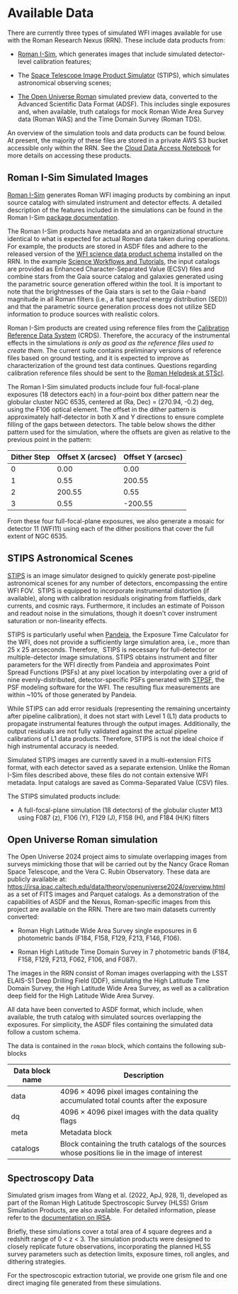 # Available Data



There are currently three types of simulated WFI images available for use with the Roman Research Nexus (RRN). These include data products from:



* [Roman I-Sim](#romanisim), which generates images that include simulated detector-level calibration features;

* The [Space Telescope Image Product Simulator](#stips) (STIPS), which simulates astronomical observing scenes;

* [The Open Universe Roman](#openuniverse) simulated preview data, converted to the Advanced Scientific Data Format (ADSF). This includes single exposures and, when available, truth catalogs for mock Roman Wide Area Survey data (Roman WAS) and the Time Domain Survey (Roman TDS).



An overview of the simulation tools and data products can be found below. At present, the majority of these files are stored in a private AWS S3 bucket accessible only within the RRN. See the [Cloud Data Access Notebook](../content/notebooks/data_discovery_and_access/data_discovery_and_access.ipynb) for more details on accessing these products.



<!--The S3 bucket (where reference files are stored on the RSP) contains two types of files: simulated Roman WFI images and the corresponding input/configuration files used to generate them. Simulated WFI images are divided into two categories: those created with Roman I-Sim, which include detector-level calibration features, and those created with the Space Telescope Image Product Simulator (STIPS), which simulate astronomical scenes. For the Roman I-Sim products, the provided configuration files include input catalogs and shell scripts used in their creation. However, for STIPS products, only the input catalog is provided.-->



## <a name="romanisim"></a>Roman I-Sim Simulated Images

[Roman I-Sim](https://github.com/spacetelescope/romanisim) generates Roman WFI imaging products by combining an input source catalog with simulated instrument and detector effects. A detailed description of the features included in the simulations can be found in the Roman I-Sim [package documentation](https://romanisim.readthedocs.io/en/latest/romanisim/overview.html).

The Roman I-Sim products have metadata and an organizational structure identical to what is expected for actual Roman data taken during operations. For example, the products are stored in ASDF files and adhere to the released version of the [WFI science data product schema](https://roman-docs.stsci.edu/data-handbook-home/wfi-data-format/data-levels-and-products) installed on the RRN. In the example [Science Workflows and Tutorials](tutorials.md), the input catalogs are provided as Enhanced Character-Separated Value (ECSV) files and combine stars from the Gaia source catalog and galaxies generated using the parametric source generation offered within the tool. It is important to note that the brightnesses of the Gaia stars is set to the Gaia r-band magnitude in all Roman filters (i.e., a flat spectral energy distribution (SED)) and that the parametric source generation process does not utilize SED information to produce sources with realistic colors.

Roman I-Sim products are created using reference files from the [Calibration Reference Data System](https://roman-docs.stsci.edu/data-handbook-home/accessing-wfi-data/crds-for-reference-files) (CRDS). Therefore, the accuracy of the instrumental effects in the simulations _is only as good as the reference files used to create them_. The current suite contains preliminary versions of reference files based on ground testing, and it is expected to improve as characterization of the ground test data continues. Questions regarding calibration reference files should be sent to the [Roman Helpdesk at STScI](https://stsci.service-now.com/roman).

The Roman I-Sim simulated products include four full-focal-plane exposures (18 detectors each) in a four-point box dither pattern near the globular cluster NGC 6535, centered at (Ra, Dec) = (270.94, -0.2) deg, using the F106 optical element. The offset in the dither pattern is approximately half-detector in both X and Y directions to ensure complete filling of the gaps between detectors. The table below shows the dither pattern used for the simulation, where the offsets are given as relative to the previous point in the pattern:

| Dither Step | Offset X (arcsec) | Offset Y (arcsec) |
| --- | --- | --- |
| 0 | 0.00 | 0.00 |
| 1 | 0.55 | 200.55 |
| 2 | 200.55 | 0.55 |
| 3 | 0.55 | -200.55 |

From these four full-focal-plane exposures, we also generate a mosaic for detector 11 (WFI11) using each of the dither positions that cover the full extent of NGC 6535.

## <a name="stips"></a>STIPS Astronomical Scenes

[STIPS](https://stips.readthedocs.io/en/latest/) is an image simulator designed to quickly generate post-pipeline astronomical scenes for any number of detectors, encompassing the entire WFI FOV.  STIPS is equipped to incorporate instrumental distortion (if available), along with calibration residuals originating from flatfields, dark currents, and cosmic rays. Furthermore, it includes an estimate of Poisson and readout noise in the simulations, though it doesn't cover instrument saturation or non-linearity effects.

STIPS is particularly useful when [Pandeia](https://roman-docs.stsci.edu/simulation-tools-handbook-home/roman-wfi-exposure-time-calculator/pandeia-for-roman), the Exposure Time Calculator for the WFI, does not provide a sufficiently large simulation area, i.e., more than 25 x 25 arcseconds. Therefore,  STIPS is necessary for full-detector or multiple-detector image simulations. STIPS obtains instrument and filter parameters for the WFI directly from Pandeia and approximates Point Spread Functions (PSFs) at any pixel location by interpolating over a grid of nine evenly-distributed, detector-specific PSFs generated with [STPSF](https://roman-docs.stsci.edu/simulation-tools-handbook-home/stpsf-for-roman), the PSF modeling software for the WFI. The resulting flux measurements are within ~10% of those generated by Pandeia.

While STIPS can add error residuals (representing the remaining uncertainty after pipeline calibration), it does not start with Level 1 (L1) data products to propagate instrumental features through the output images. Additionally, the output residuals are not fully validated against the actual pipeline calibrations of L1 data products. Therefore, STIPS is not the ideal choice if high instrumental accuracy is needed. 

Simulated STIPS images are currently saved in a multi-extension FITS format, with each detector saved as a separate extension. Unlike the Roman I-Sim files described above, these files do not contain extensive WFI metadata. Input catalogs are saved as Comma-Separated Value (CSV) files.

The STIPS simulated products include:

- A full-focal-plane simulation (18 detectors) of the globular cluster M13 using F087 (z), F106 (Y), F129 (J), F158 (H), and F184 (H/K) filters

## <a name="openuniverse"></a>Open Universe Roman simulation

The Open Universe 2024 project aims to simulate overlapping images from surveys mimicking those that will be carried out by the Nancy Grace Roman Space Telescope, and the Vera C. Rubin Observatory. These data are publicly available at: https://irsa.ipac.caltech.edu/data/theory/openuniverse2024/overview.html as a set of FITS images and Parquet catalogs. As a demonstration of the capabilities of ASDF and the Nexus, Roman-specific images from this project are available on the RRN. There are two main datasets currently converted:

- Roman High Latitude Wide Area Survey single exposures in 6 photometric bands (F184, F158, F129, F213, F146, F106).

- Roman High Latitude Time Domain Survey in 7 photometric bands (F184, F158, F129, F213, F062, F106, and F087).

The images in the RRN consist of Roman images overlapping with the LSST ELAIS-S1 Deep Drilling Field (DDF), simulating the High Latitude Time Domain Survey, the High Latitude Wide Area Survey, as well as a calibration deep field for the High Latitude Wide Area Survey.

All data have been converted to ASDF format, which include, when available, the truth catalog with simulated sources overlapping the exposures. For simplicity, the ASDF files containing the simulated data follow a custom schema. 

The data is contained in the `roman` block, which contains the following sub-blocks


| Data block name | Description |
| ----------------- |--------------|
| data | 4096 × 4096 pixel images containing the accumulated total counts after the exposure|
| dq | 4096 × 4096 pixel images with the data quality flags|
| meta | Metadata block|
| catalogs | Block containing the truth catalogs of the sources whose positions lie in the image of interest |

## Spectroscopy Data

Simulated grism images from Wang et al. (2022, ApJ, 928, 1), developed as part of the Roman High Latitude Spectroscopic Survey (HLSS) Grism Simulation Products, are also available. For detailed information, please refer to the [documentation on IRSA](https://irsa.ipac.caltech.edu/data/theory/Roman/Wang2022a/).

Briefly, these simulations cover a total area of 4 square degrees and a redshift range of 0 < z < 3. The simulation products were designed to closely replicate future observations, incorporating the planned HLSS survey parameters such as detection limits, exposure times, roll angles, and dithering strategies.

For the spectroscopic extraction tutorial, we provide one grism file and one direct imaging file generated from these simulations.
